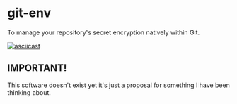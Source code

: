 # git-env

To manage your repository's secret encryption natively within Git.

[![asciicast](https://asciinema.org/a/kfjp37Fii38sr0MlQvFht1WoK.png)](https://asciinema.org/a/kfjp37Fii38sr0MlQvFht1WoK)

## IMPORTANT!

This software doesn't exist yet it's just a proposal for something I have been thinking about.

